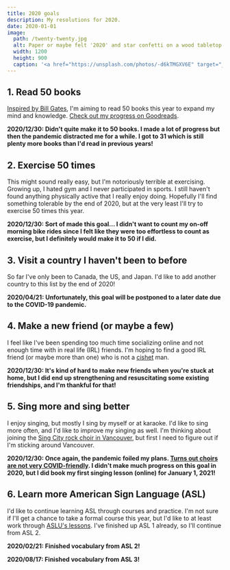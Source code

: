 ```yaml
---
title: 2020 goals
description: My resolutions for 2020.
date: 2020-01-01
image:
  path: /twenty-twenty.jpg
  alt: Paper or maybe felt '2020' and star confetti on a wood tabletop.
  width: 1200
  height: 900
  caption: '<a href="https://unsplash.com/photos/-d6kTMGXV6E" target="_blank" rel="nofollow noopener">Photo by Jamie Street on Unsplash</a>'
---
```


## 1. Read 50 books
[Inspired by Bill Gates](https://www.youtube.com/watch?v=eTFy8RnUkoU), I'm aiming to read 50 books this year to expand my mind and knowledge. [Check out my progress on Goodreads](https://www.goodreads.com/user_challenges/21371257).

**2020/12/30: Didn't quite make it to 50 books. I made a lot of progress but then the pandemic distracted me for a while. I got to 31 which is still plenty more books than I'd read in previous years!**

## 2. Exercise 50 times
This might sound really easy, but I'm notoriously terrible at exercising. Growing up, I hated gym and I never participated in sports. I still haven't found anything physically active that I really enjoy doing. Hopefully I'll find something tolerable by the end of 2020, but at the very least I'll try to exercise 50 times this year.

**2020/12/30: Sort of made this goal... I didn't want to count my on-off morning bike rides since I felt like they were too effortless to count as exercise, but I definitely would make it to 50 if I did.**

## 3. Visit a country I haven't been to before
So far I've only been to Canada, the US, and Japan. I'd like to add another country to this list by the end of 2020!

**2020/04/21: Unfortunately, this goal will be postponed to a later date due to the COVID-19 pandemic.**

## 4. Make a new friend (or maybe a few)
I feel like I've been spending too much time socializing online and not enough time with in real life (IRL) friends. I'm hoping to find a good IRL friend (or maybe more than one) who is not a [cishet](https://en.wiktionary.org/wiki/cishet) man.

**2020/12/30: It's kind of hard to make new friends when you're stuck at home, but I did end up strengthening and resuscitating some existing friendships, and I'm thankful for that!**

## 5. Sing more and sing better
I enjoy singing, but mostly I sing by myself or at karaoke. I'd like to sing more often, and I'd like to improve my singing as well. I'm thinking about joining the [Sing City rock choir in Vancouver](http://singcity.ca/), but first I need to figure out if I'm sticking around Vancouver.

**2020/12/30: Once again, the pandemic foiled my plans. [Turns out choirs are not very COVID-friendly](https://www.livescience.com/covid-19-superspreader-singing.html). I didn't make much progress on this goal in 2020, but I did book my first singing lesson (online) for January 1, 2021!**

## 6. Learn more American Sign Language (ASL)
I'd like to continue learning ASL through courses and practice. I'm not sure if I'll get a chance to take a formal course this year, but I'd like to at least work through [ASLU's lessons](https://www.lifeprint.com/asl101/lessons/lessons.htm). I've finished up ASL 1 already, so I'll continue from ASL 2.

**2020/02/21: Finished vocabulary from ASL 2!**

**2020/08/17: Finished vocabulary from ASL 3!**
